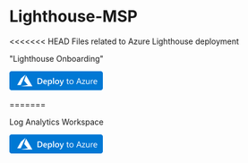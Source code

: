 # Lighthouse-MSP
<<<<<<< HEAD
Files related to Azure Lighthouse deployment

"Lighthouse Onboarding"

<a href="https://portal.azure.com/#create/Microsoft.Template/uri/https%3A%2F%2Fraw.githubusercontent.com%2Fmlamberty%2FLighthouse-MSP%2Fmain%2FDeployment%2Fazuredeploy.json" target= "_blank"> 
<img src="https://raw.githubusercontent.com/Azure/azure-quickstart-templates/master/1-CONTRIBUTION-GUIDE/images/deploytoazure.png"/> </a>

=======

Log Analytics Workspace

<a href="https://portal.azure.com/#create/Microsoft.Template/uri/https://raw.githubusercontent.com/mlamberty/Lighthouse-MSP/main/Workspace/template.json" target= "_blank">
<img src="https://raw.githubusercontent.com/Azure/azure-quickstart-templates/master/1-CONTRIBUTION-GUIDE/images/deploytoazure.png"/> </a>


